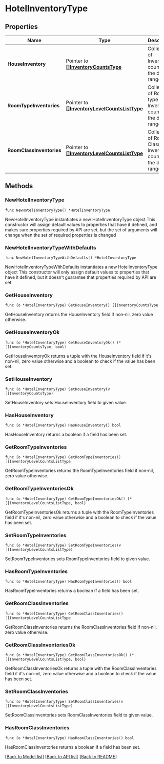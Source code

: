 # HotelInventoryType

## Properties

Name | Type | Description | Notes
------------ | ------------- | ------------- | -------------
**HouseInventory** | Pointer to [**[]InventoryCountsType**](InventoryCountsType.md) | Collection of Inventory counts for the date ranges. | [optional] 
**RoomTypeInventories** | Pointer to [**[]InventoryLevelCountsListType**](InventoryLevelCountsListType.md) | Collection of Room type level Inventory counts for the date ranges. | [optional] 
**RoomClassInventories** | Pointer to [**[]InventoryLevelCountsListType**](InventoryLevelCountsListType.md) | Collection of Room Class level Inventory counts for the date ranges. | [optional] 

## Methods

### NewHotelInventoryType

`func NewHotelInventoryType() *HotelInventoryType`

NewHotelInventoryType instantiates a new HotelInventoryType object
This constructor will assign default values to properties that have it defined,
and makes sure properties required by API are set, but the set of arguments
will change when the set of required properties is changed

### NewHotelInventoryTypeWithDefaults

`func NewHotelInventoryTypeWithDefaults() *HotelInventoryType`

NewHotelInventoryTypeWithDefaults instantiates a new HotelInventoryType object
This constructor will only assign default values to properties that have it defined,
but it doesn't guarantee that properties required by API are set

### GetHouseInventory

`func (o *HotelInventoryType) GetHouseInventory() []InventoryCountsType`

GetHouseInventory returns the HouseInventory field if non-nil, zero value otherwise.

### GetHouseInventoryOk

`func (o *HotelInventoryType) GetHouseInventoryOk() (*[]InventoryCountsType, bool)`

GetHouseInventoryOk returns a tuple with the HouseInventory field if it's non-nil, zero value otherwise
and a boolean to check if the value has been set.

### SetHouseInventory

`func (o *HotelInventoryType) SetHouseInventory(v []InventoryCountsType)`

SetHouseInventory sets HouseInventory field to given value.

### HasHouseInventory

`func (o *HotelInventoryType) HasHouseInventory() bool`

HasHouseInventory returns a boolean if a field has been set.

### GetRoomTypeInventories

`func (o *HotelInventoryType) GetRoomTypeInventories() []InventoryLevelCountsListType`

GetRoomTypeInventories returns the RoomTypeInventories field if non-nil, zero value otherwise.

### GetRoomTypeInventoriesOk

`func (o *HotelInventoryType) GetRoomTypeInventoriesOk() (*[]InventoryLevelCountsListType, bool)`

GetRoomTypeInventoriesOk returns a tuple with the RoomTypeInventories field if it's non-nil, zero value otherwise
and a boolean to check if the value has been set.

### SetRoomTypeInventories

`func (o *HotelInventoryType) SetRoomTypeInventories(v []InventoryLevelCountsListType)`

SetRoomTypeInventories sets RoomTypeInventories field to given value.

### HasRoomTypeInventories

`func (o *HotelInventoryType) HasRoomTypeInventories() bool`

HasRoomTypeInventories returns a boolean if a field has been set.

### GetRoomClassInventories

`func (o *HotelInventoryType) GetRoomClassInventories() []InventoryLevelCountsListType`

GetRoomClassInventories returns the RoomClassInventories field if non-nil, zero value otherwise.

### GetRoomClassInventoriesOk

`func (o *HotelInventoryType) GetRoomClassInventoriesOk() (*[]InventoryLevelCountsListType, bool)`

GetRoomClassInventoriesOk returns a tuple with the RoomClassInventories field if it's non-nil, zero value otherwise
and a boolean to check if the value has been set.

### SetRoomClassInventories

`func (o *HotelInventoryType) SetRoomClassInventories(v []InventoryLevelCountsListType)`

SetRoomClassInventories sets RoomClassInventories field to given value.

### HasRoomClassInventories

`func (o *HotelInventoryType) HasRoomClassInventories() bool`

HasRoomClassInventories returns a boolean if a field has been set.


[[Back to Model list]](../README.md#documentation-for-models) [[Back to API list]](../README.md#documentation-for-api-endpoints) [[Back to README]](../README.md)


